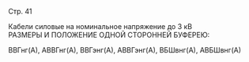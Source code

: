 Стр. 41

Кабели силовые на номинальное напряжение до 3 кВ  
РАЗМЕРЫ И ПОЛОЖЕНИЕ ОДНОЙ СТОРОННЕЙ БУФЕРЕЮ:

ВВГнг(А), АВВГнг(А), ВВГэнг(А), АВВГэнг(А), ВБШвнг(А), АВБШвнг(А)
